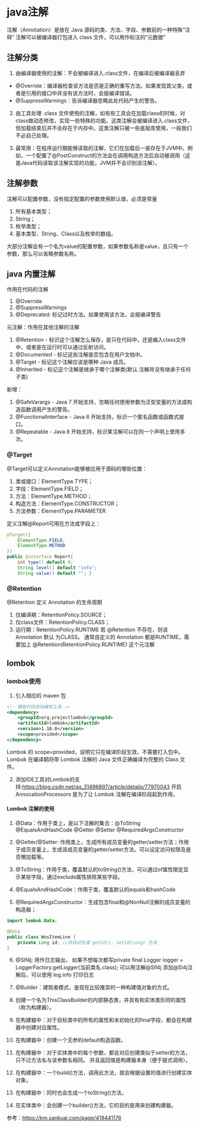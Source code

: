 # java注解
注解（Annotation）是放在 Java 源码的类、方法、字段、参数前的一种特殊“注释”
注解可以被编译器打包进入 class 文件，可以用作标注的“元数据”

## 注解分类
1. 由编译器使用的注解：不会被编译进入.class文件，在编译后被编译器丢弃
- @Override：编译器检查该方法是否是正确的重写方法。如果发现其父类，或者是引用的接口中并没有该方法时，会报编译错误。
- @SuppressWarnings：告诉编译器忽略此处代码产生的警告。

2. 由工具处理 .class 文件使用的注解，如有些工具会在加载class的时候，对class做动态修改，实现一些特殊的功能。这类注解会被编译进入.class文件，但加载结束后并不会存在于内存中。这类注解只被一些底层库使用，一般我们不必自己处理。

3. 最常用：在程序运行期能够读取的注解，它们在加载后一直存在于JVM中。例如，一个配置了@PostConstruct的方法会在调用构造方法后自动被调用（这是Java代码读取该注解实现的功能，JVM并不会识别该注解）。

## 注解参数
注解可以配置参数，没有指定配置的参数使用默认值，必须是常量
1. 所有基本类型；
2. String；
3. 枚举类型；
4. 基本类型、String、Class以及枚举的数组。

大部分注解会有一个名为value的配置参数，如果参数名称是value，且只有一个参数，那么可以省略参数名称。

## java 内置注解
作用在代码的注解
1. @Override
2. @SuppressWarnings
3. @Deprecated: 标记过时方法。如果使用该方法，会报编译警告

元注解：作用在其他注解的注解
1. @Retention - 标识这个注解怎么保存，是只在代码中，还是编入class文件中，或者是在运行时可以通过反射访问。
2. @Documented - 标记这些注解是否包含在用户文档中。
3. @Target - 标记这个注解应该是哪种 Java 成员。
4. @Inherited - 标记这个注解是继承于哪个注解类(默认 注解并没有继承于任何子类)

新增：
1. @SafeVarargs - Java 7 开始支持，忽略任何使用参数为泛型变量的方法或构造函数调用产生的警告。
2. @FunctionalInterface - Java 8 开始支持，标识一个匿名函数或函数式接口。
3. @Repeatable - Java 8 开始支持，标识某注解可以在同一个声明上使用多次。

### @Target
@Target可以定义Annotation能够被应用于源码的哪些位置：
1. 类或接口：ElementType.TYPE；
2. 字段：ElementType.FIELD；
3. 方法：ElementType.METHOD；
4. 构造方法：ElementType.CONSTRUCTOR；
5. 方法参数：ElementType.PARAMETER

定义注解@Report可用在方法或字段上：
```java
@Target({
    ElementType.FIELD,
    ElementType.METHOD     
})
public @interface Report{
    int type() default 0;
    String level() default "info";
    String value() default ""; }
```

### @Retention
@Retention 定义 Annotation 的生命周期
1. 仅编译期：RetentionPolicy.SOURCE；
2. 仅class文件：RetentionPolicy.CLASS；
3. 运行期：RetentionPolicy.RUNTIME
若 @Retention 不存在，则该 Annotation 默认 为CLASS。
通常自定义的 Annotation 都是RUNTIME，需要加上 @Retention(RetentionPolicy.RUNTIME) 这个元注解

### 



## lombok
### lombok使用
1. 引入相应的 maven 包
```xml
<!--模板代码自动编写工具-->
<dependency>
    <groupId>org.projectlombok</groupId>
    <artifactId>lombok</artifactId>
    <version>1.18.0</version>
    <scope>provided</scope>
</dependency>
```
Lombok 的 scope=provided，说明它只在编译阶段生效，不需要打入包中。
Lombok 在编译期将带 Lombok 注解的 Java 文件正确编译为完整的 Class 文件。

2. 添加IDE工具对Lombok的支持:https://blog.csdn.net/qq_31496897/article/details/77970043
开启 AnnocationProcessors 是为了让 Lombok 注解在编译阶段起到作用。

#### Lombok 注解的使用
1. @Data：作用于类上，是以下注解的集合：@ToString @EqualsAndHashCode @Getter @Setter @RequiredArgsConstructor

2. @Getter/@Setter: 作用类上，生成所有成员变量的getter/setter方法；作用于成员变量上，生成该成员变量的getter/setter方法。可以设定访问权限及是否懒加载等。

3. @ToString：作用于类，覆盖默认的toString()方法，可以通过of属性限定显示某些字段，通过exclude属性排除某些字段。

4. @EqualsAndHashCode：作用于类，覆盖默认的equals和hashCode

5. @RequiredArgsConstructor：生成包含final和@NonNull注解的成员变量的构造器；

```java
import lombok.Data;

@Data
public class WosItemLine {
    private Long id; //将自动生成 getId(), setId(Long) 方法
}
```

6. @Slf4j: 用作日志输出，
如果不想每次都写private  final Logger logger = LoggerFactory.getLogger(当前类名.class); 可以用注解@Slf4j
添加@Sl4j注解后，可以使用 log.info 打印日志

7. @Builder：建筑者模式，是现在比较推崇的一种构建值对象的方式。
1. 创建一个名为ThisClassBuilder的内部静态类，并具有和实体类形同的属性（称为构建器）。
2. 在构建器中：对于目标类中的所有的属性和未初始化的final字段，都会在构建器中创建对应属性。
3. 在构建器中：创建一个无参的default构造函数。
4. 在构建器中：对于实体类中的每个参数，都会对应创建类似于setter的方法，只不过方法名与该参数名相同。 并且返回值是构建器本身（便于链式调用）。
5. 在构建器中：一个build()方法，调用此方法，就会根据设置的值进行创建实体对象。
6. 在构建器中：同时也会生成一个toString()方法。
7. 在实体类中：会创建一个builder()方法，它的目的是用来创建构建器。

参考：https://km.sankuai.com/page/419441176
